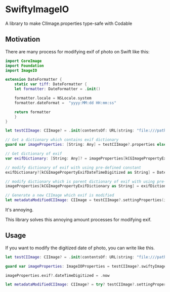# SwiftyImageIO
A library to make CIImage.properties type-safe with Codable

## Motivation

There are many process for modifying exif of photo on Swift like this:

```swift
import CoreImage
import Foundation
import ImageIO

extension DateFormatter {
    static var tiff: DateFormatter {
	let formatter: DateFormatter = .init()

	formatter.locale = NSLocale.system
	formatter.dateFormat =  "yyyy:MM:dd HH:mm:ss"

	return formatter
    }
}

let testCIImage: CIImage? = .init(contentsOf: URL(string: "file:///path/to/image"))

// Get a dictionary which contains exif dictionary
guard var imageProperties: [String: Any] = testCIImage?.properties else { return }

// Get dictionary of exif
var exifDictionary: [String: Any]? = imageProperties[kCGImagePropertyExifDictionary as String] as? [String: Any]

// modify dictionary of exif with using pre-defined constant
exifDictionary?[kCGImagePropertyExifDateTimeDigitized as String] = DateFormatter.tiff.date(from: .now)

// modify dictionary which is parent dictionary of exif with using pre-defined constant
imageProperties[kCGImagePropertyExifDictionary as String] = exifDictionary

// Generate a new CIImage which exif is modified
let metadataModifiedCIImage: CIImage = testCIImage?.settingProperties(imageProperties)
```

It's annoying.

This library solves this annoying amount processes for modifying exif.


## Usage

If you want to modify the digitized date of photo, you can write like this.

```swift
let testCIImage: CIImage? = .init(contentsOf: URL(string: "file:///path/to/image"))

guard var imageProperties: ImageIOProperties = testCIImage?.swiftyImageProperties else { return }

imageProperties.exif?.dateTimeDigitized = .now

let metadataModifiedCIImage: CIImage? = try? testCIImage?.settingProperties(imageProperties)
```
